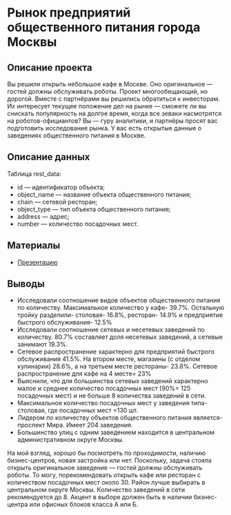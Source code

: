 # Рынок предприятий общественного питания города Москвы
## Описание проекта
Вы решили открыть небольшое кафе в Москве. Оно оригинальное — гостей должны обслуживать роботы. Проект многообещающий, но дорогой. Вместе с партнёрами вы решились обратиться к инвесторам. Их интересует текущее положение дел на рынке — сможете ли вы снискать популярность на долгое время, когда все зеваки насмотрятся на роботов-официантов?
Вы — гуру аналитики, и партнёры просят вас подготовить исследование рынка. У вас есть открытые данные о заведениях общественного питания в Москве.
## Описание данных
Таблица rest_data:
- id — идентификатор объекта;
- object_name — название объекта общественного питания;
- chain — сетевой ресторан;
- object_type — тип объекта общественного питания;
- address — адрес;
- number — количество посадочных мест.
## Материалы
- [Презентацию](https://disk.yandex.ru/i/uhuPis8TQCJEHw)
## Выводы
- Исследовали соотношение видов объектов общественного питания по количеству. Максимальное количество у кафе- 39.7%. Остальную тройку разделили- столовая- 16.8%, ресторан- 14.9% и предприятие быстрого обслуживания- 12.5%
- Исследовали соотношение сетевых и несетевых заведений по количеству. 80.7% составляет доля несетевых заведений, а сетевые занимают 19.3%. 
- Cетевое распространение характерно для предприятий быстрого обслуживания 41.5%. На втором месте, магазины (с отделом кулинарии) 28.6%, а на третьем месте рестораны- 23.8%. Сетевое распространение для кафе на 4 месте= 23%
- Выяснили, что для большинства сетевых заведений характерно малое и среднее количество посадочных мест (90%= 125 посадочных мест) и не больше 8 количества заведений в сети.
- Максимальное количество посадочных мест у заведения типа- столовая, где посадочных мест =130 шт.
- Лидером по количеству объектов общественного питания является- проспект Мира. Имеет 204 заведения.
- Большинство улиц с одним заведением находится в центральном административном округе Москвы. 

На мой взгляд, хорошо бы посмотреть по проходимости, наличию бизнес-центров, новая застройка или нет. Поскольку, задача стояла открыть оригинальное заведение — гостей должны обслуживать роботы. То могу, порекомендовать открыть кафе или ресторан с количеством посадочных мест около 30. Район лучше выбирать в центральном округе Москвы. Количество заведений в сети рекомендуется до 8. Акцент в выборе должен быть в наличии бизнес-центра или офисных блоков класса А или Б.
